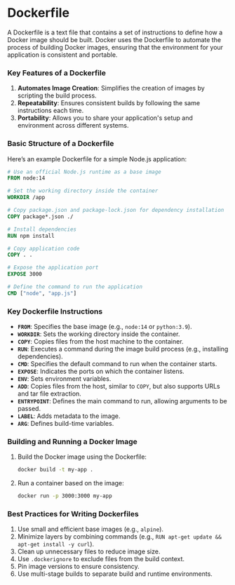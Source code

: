 # Dockerfile

A Dockerfile is a text file that contains a set of instructions to define how a Docker image should be built. Docker uses the Dockerfile to automate the process of building Docker images, ensuring that the environment for your application is consistent and portable.

### Key Features of a Dockerfile
1. **Automates Image Creation**: Simplifies the creation of images by scripting the build process.
2. **Repeatability**: Ensures consistent builds by following the same instructions each time.
3. **Portability**: Allows you to share your application's setup and environment across different systems.

### Basic Structure of a Dockerfile
Here’s an example Dockerfile for a simple Node.js application:
```dockerfile
# Use an official Node.js runtime as a base image
FROM node:14

# Set the working directory inside the container
WORKDIR /app

# Copy package.json and package-lock.json for dependency installation
COPY package*.json ./

# Install dependencies
RUN npm install

# Copy application code
COPY . .

# Expose the application port
EXPOSE 3000

# Define the command to run the application
CMD ["node", "app.js"]
```

### Key Dockerfile Instructions
- **`FROM`**: Specifies the base image (e.g., `node:14` or `python:3.9`).
- **`WORKDIR`**: Sets the working directory inside the container.
- **`COPY`**: Copies files from the host machine to the container.
- **`RUN`**: Executes a command during the image build process (e.g., installing dependencies).
- **`CMD`**: Specifies the default command to run when the container starts.
- **`EXPOSE`**: Indicates the ports on which the container listens.
- **`ENV`**: Sets environment variables.
- **`ADD`**: Copies files from the host, similar to `COPY`, but also supports URLs and tar file extraction.
- **`ENTRYPOINT`**: Defines the main command to run, allowing arguments to be passed.
- **`LABEL`**: Adds metadata to the image.
- **`ARG`**: Defines build-time variables.

### Building and Running a Docker Image
1. Build the Docker image using the Dockerfile:
   ```bash
   docker build -t my-app .
   ```
2. Run a container based on the image:
   ```bash
   docker run -p 3000:3000 my-app
   ```

### Best Practices for Writing Dockerfiles
1. Use small and efficient base images (e.g., `alpine`).
2. Minimize layers by combining commands (e.g., `RUN apt-get update && apt-get install -y curl`).
3. Clean up unnecessary files to reduce image size.
4. Use `.dockerignore` to exclude files from the build context.
5. Pin image versions to ensure consistency.
6. Use multi-stage builds to separate build and runtime environments.